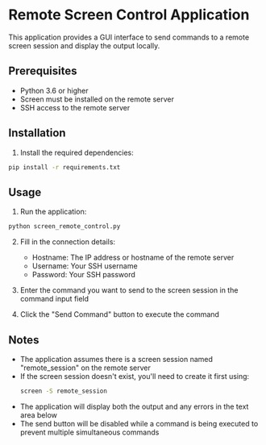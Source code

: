# Remote Screen Control Application

This application provides a GUI interface to send commands to a remote screen session and display the output locally.

## Prerequisites

- Python 3.6 or higher
- Screen must be installed on the remote server
- SSH access to the remote server

## Installation

1. Install the required dependencies:
```bash
pip install -r requirements.txt
```

## Usage

1. Run the application:
```bash
python screen_remote_control.py
```

2. Fill in the connection details:
   - Hostname: The IP address or hostname of the remote server
   - Username: Your SSH username
   - Password: Your SSH password

3. Enter the command you want to send to the screen session in the command input field

4. Click the "Send Command" button to execute the command

## Notes

- The application assumes there is a screen session named "remote_session" on the remote server
- If the screen session doesn't exist, you'll need to create it first using:
  ```bash
  screen -S remote_session
  ```
- The application will display both the output and any errors in the text area below
- The send button will be disabled while a command is being executed to prevent multiple simultaneous commands 